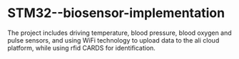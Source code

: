 # STM32--biosensor-implementation
The project includes driving temperature, blood pressure, blood oxygen and pulse sensors, and using WiFi technology to upload data to the ali cloud platform, while using rfid CARDS for identification.
